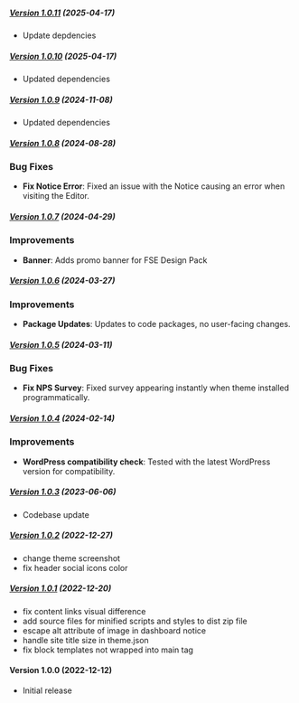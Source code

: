 ##### [Version 1.0.11](https://github.com/Codeinwp/fork/compare/v1.0.10...v1.0.11) (2025-04-17)

- Update depdencies

##### [Version 1.0.10](https://github.com/Codeinwp/fork/compare/v1.0.9...v1.0.10) (2025-04-17)

- Updated dependencies

##### [Version 1.0.9](https://github.com/Codeinwp/fork/compare/v1.0.8...v1.0.9) (2024-11-08)

- Updated dependencies

##### [Version 1.0.8](https://github.com/Codeinwp/fork/compare/v1.0.7...v1.0.8) (2024-08-28)

### Bug Fixes

- **Fix Notice Error**: Fixed an issue with the Notice causing an error when visiting the Editor.

##### [Version 1.0.7](https://github.com/Codeinwp/fork/compare/v1.0.6...v1.0.7) (2024-04-29)

### Improvements

- **Banner**: Adds promo banner for FSE Design Pack

##### [Version 1.0.6](https://github.com/Codeinwp/fork/compare/v1.0.5...v1.0.6) (2024-03-27)

### Improvements

- **Package Updates**: Updates to code packages, no user-facing changes.

##### [Version 1.0.5](https://github.com/Codeinwp/fork/compare/v1.0.4...v1.0.5) (2024-03-11)

### Bug Fixes

- **Fix NPS Survey**: Fixed survey appearing instantly when theme installed programmatically.

##### [Version 1.0.4](https://github.com/Codeinwp/fork/compare/v1.0.3...v1.0.4) (2024-02-14)

### Improvements

- **WordPress compatibility check**: Tested with the latest WordPress version for compatibility.

##### [Version 1.0.3](https://github.com/Codeinwp/fork/compare/v1.0.2...v1.0.3) (2023-06-06)

- Codebase update

##### [Version 1.0.2](https://github.com/Codeinwp/fork/compare/v1.0.1...v1.0.2) (2022-12-27)

- change theme screenshot
- fix header social icons color

##### [Version 1.0.1](https://github.com/Codeinwp/fork/compare/v1.0.0...v1.0.1) (2022-12-20)

* fix content links visual difference
* add source files for minified scripts and styles to dist zip file
* escape alt attribute of image in dashboard notice
* handle site title size in theme.json
* fix block templates not wrapped into main tag

####   Version 1.0.0 (2022-12-12)

- Initial release
